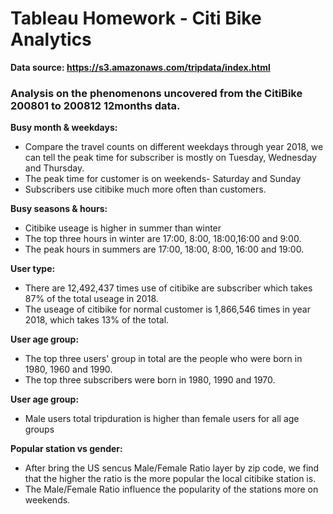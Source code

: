 # Tableau Homework - Citi Bike Analytics

**Data source: <https://s3.amazonaws.com/tripdata/index.html>**

### Analysis on the phenomenons uncovered from the CitiBike 200801 to 200812 12months data.

**Busy month & weekdays:**

* Compare the travel counts on different weekdays through year 2018, we can tell the peak time for subscriber is mostly on Tuesday, Wednesday and Thursday.
* The peak time for customer is on weekends- Saturday and Sunday
* Subscribers use citibike much more often than customers.

**Busy seasons & hours:**

* Citibike useage is higher in summer than winter
* The top three hours in winter are 17:00, 8:00, 18:00,16:00 and 9:00.
* The peak hours in summers are 17:00, 18:00, 8:00, 16:00 and 19:00.

**User type:**

* There are 12,492,437 times use of citibike are subscriber which takes 87% of the total useage in 2018.
* The useage of citibike for normal customer is 1,866,546 times in year 2018, which takes 13% of the total.

**User age group:**

* The top three users' group in total are the people who were born in 1980, 1960 and 1990.
* The top three subscribers were born in 1980, 1990 and 1970.

**User age group:**

* Male users total tripduration is higher than female users for all age groups

**Popular station vs gender:**

* After bring the US sencus Male/Female Ratio layer by zip code, we find that the higher the ratio is the more popular the local citibike station is.
* The Male/Female Ratio influence the popularity of the stations more on weekends.
